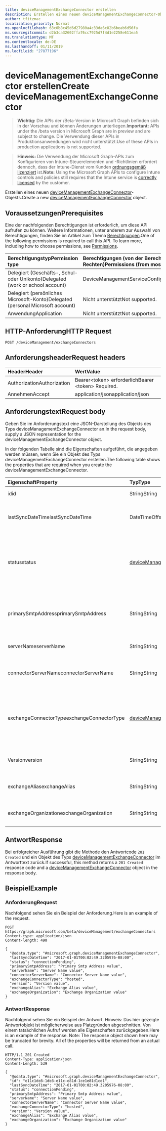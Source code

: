 ```yaml
---
title: deviceManagementExchangeConnector erstellen
description: Erstellen eines neuen deviceManagementExchangeConnector-Objekts.
author: tfitzmac
localization_priority: Normal
ms.openlocfilehash: 63c0b8c45d6d27980a4c33da6c82b6beab6d56fa
ms.sourcegitcommit: d2b3ca32602ffa76cc7925d7f4d1e2258e611ea5
ms.translationtype: MT
ms.contentlocale: de-DE
ms.lasthandoff: 01/11/2019
ms.locfileid: "27877196"
---
```

# <a name="create-devicemanagementexchangeconnector"></a><span data-ttu-id="134c4-103">deviceManagementExchangeConnector erstellen</span><span class="sxs-lookup"><span data-stu-id="134c4-103">Create deviceManagementExchangeConnector</span></span>

> <span data-ttu-id="134c4-104">**Wichtig:** Die APIs der /Beta-Version in Microsoft Graph befinden sich in der Vorschau und können Änderungen unterliegen.</span><span class="sxs-lookup"><span data-stu-id="134c4-104">**Important:** APIs under the /beta version in Microsoft Graph are in preview and are subject to change.</span></span> <span data-ttu-id="134c4-105">Die Verwendung dieser APIs in Produktionsanwendungen wird nicht unterstützt.</span><span class="sxs-lookup"><span data-stu-id="134c4-105">Use of these APIs in production applications is not supported.</span></span>

> <span data-ttu-id="134c4-106">**Hinweis:** Die Verwendung der Microsoft Graph-APIs zum Konfigurieren von Intune-Steuerelementen und -Richtlinien erfordert dennoch, dass der Intune-Dienst vom Kunden [ordnungsgemäß lizenziert](https://go.microsoft.com/fwlink/?linkid=839381) ist.</span><span class="sxs-lookup"><span data-stu-id="134c4-106">**Note:** Using the Microsoft Graph APIs to configure Intune controls and policies still requires that the Intune service is [correctly licensed](https://go.microsoft.com/fwlink/?linkid=839381) by the customer.</span></span>

<span data-ttu-id="134c4-107">Erstellen eines neuen [deviceManagementExchangeConnector](../resources/intune-onboarding-devicemanagementexchangeconnector.md)-Objekts.</span><span class="sxs-lookup"><span data-stu-id="134c4-107">Create a new [deviceManagementExchangeConnector](../resources/intune-onboarding-devicemanagementexchangeconnector.md) object.</span></span>
## <a name="prerequisites"></a><span data-ttu-id="134c4-108">Voraussetzungen</span><span class="sxs-lookup"><span data-stu-id="134c4-108">Prerequisites</span></span>
<span data-ttu-id="134c4-p102">Eine der nachfolgenden Berechtigungen ist erforderlich, um diese API aufrufen zu können. Weitere Informationen, unter anderem zur Auswahl von Berechtigungen, finden Sie im Artikel zum Thema [Berechtigungen](/graph/permissions-reference).</span><span class="sxs-lookup"><span data-stu-id="134c4-p102">One of the following permissions is required to call this API. To learn more, including how to choose permissions, see [Permissions](/graph/permissions-reference).</span></span>

|<span data-ttu-id="134c4-111">Berechtigungstyp</span><span class="sxs-lookup"><span data-stu-id="134c4-111">Permission type</span></span>|<span data-ttu-id="134c4-112">Berechtigungen (von der Berechtigung mit den meisten Rechten zu der mit den wenigsten Rechten)</span><span class="sxs-lookup"><span data-stu-id="134c4-112">Permissions (from most to least privileged)</span></span>|
|:---|:---|
|<span data-ttu-id="134c4-113">Delegiert (Geschäfts-, Schul- oder Unikonto)</span><span class="sxs-lookup"><span data-stu-id="134c4-113">Delegated (work or school account)</span></span>|<span data-ttu-id="134c4-114">DeviceManagementServiceConfig.ReadWrite.All</span><span class="sxs-lookup"><span data-stu-id="134c4-114">DeviceManagementServiceConfig.ReadWrite.All</span></span>|
|<span data-ttu-id="134c4-115">Delegiert (persönliches Microsoft-Konto)</span><span class="sxs-lookup"><span data-stu-id="134c4-115">Delegated (personal Microsoft account)</span></span>|<span data-ttu-id="134c4-116">Nicht unterstützt</span><span class="sxs-lookup"><span data-stu-id="134c4-116">Not supported.</span></span>|
|<span data-ttu-id="134c4-117">Anwendung</span><span class="sxs-lookup"><span data-stu-id="134c4-117">Application</span></span>|<span data-ttu-id="134c4-118">Nicht unterstützt</span><span class="sxs-lookup"><span data-stu-id="134c4-118">Not supported.</span></span>|

## <a name="http-request"></a><span data-ttu-id="134c4-119">HTTP-Anforderung</span><span class="sxs-lookup"><span data-stu-id="134c4-119">HTTP Request</span></span>
<!-- {
  "blockType": "ignored"
}
-->
``` http
POST /deviceManagement/exchangeConnectors
```

## <a name="request-headers"></a><span data-ttu-id="134c4-120">Anforderungsheader</span><span class="sxs-lookup"><span data-stu-id="134c4-120">Request headers</span></span>
|<span data-ttu-id="134c4-121">Header</span><span class="sxs-lookup"><span data-stu-id="134c4-121">Header</span></span>|<span data-ttu-id="134c4-122">Wert</span><span class="sxs-lookup"><span data-stu-id="134c4-122">Value</span></span>|
|:---|:---|
|<span data-ttu-id="134c4-123">Authorization</span><span class="sxs-lookup"><span data-stu-id="134c4-123">Authorization</span></span>|<span data-ttu-id="134c4-124">Bearer&lt;token&gt; erforderlich</span><span class="sxs-lookup"><span data-stu-id="134c4-124">Bearer &lt;token&gt; Required.</span></span>|
|<span data-ttu-id="134c4-125">Annehmen</span><span class="sxs-lookup"><span data-stu-id="134c4-125">Accept</span></span>|<span data-ttu-id="134c4-126">application/json</span><span class="sxs-lookup"><span data-stu-id="134c4-126">application/json</span></span>|

## <a name="request-body"></a><span data-ttu-id="134c4-127">Anforderungstext</span><span class="sxs-lookup"><span data-stu-id="134c4-127">Request body</span></span>
<span data-ttu-id="134c4-128">Geben Sie im Anforderungstext eine JSON-Darstellung des Objekts des Typs deviceManagementExchangeConnector an.</span><span class="sxs-lookup"><span data-stu-id="134c4-128">In the request body, supply a JSON representation for the deviceManagementExchangeConnector object.</span></span>

<span data-ttu-id="134c4-129">In der folgenden Tabelle sind die Eigenschaften aufgeführt, die angegeben werden müssen, wenn Sie ein Objekt des Typs deviceManagementExchangeConnector erstellen.</span><span class="sxs-lookup"><span data-stu-id="134c4-129">The following table shows the properties that are required when you create the deviceManagementExchangeConnector.</span></span>

|<span data-ttu-id="134c4-130">Eigenschaft</span><span class="sxs-lookup"><span data-stu-id="134c4-130">Property</span></span>|<span data-ttu-id="134c4-131">Typ</span><span class="sxs-lookup"><span data-stu-id="134c4-131">Type</span></span>|<span data-ttu-id="134c4-132">Beschreibung</span><span class="sxs-lookup"><span data-stu-id="134c4-132">Description</span></span>|
|:---|:---|:---|
|<span data-ttu-id="134c4-133">id</span><span class="sxs-lookup"><span data-stu-id="134c4-133">id</span></span>|<span data-ttu-id="134c4-134">String</span><span class="sxs-lookup"><span data-stu-id="134c4-134">String</span></span>|<span data-ttu-id="134c4-135">Noch nicht dokumentiert</span><span class="sxs-lookup"><span data-stu-id="134c4-135">Not yet documented</span></span>|
|<span data-ttu-id="134c4-136">lastSyncDateTime</span><span class="sxs-lookup"><span data-stu-id="134c4-136">lastSyncDateTime</span></span>|<span data-ttu-id="134c4-137">DateTimeOffset</span><span class="sxs-lookup"><span data-stu-id="134c4-137">DateTimeOffset</span></span>|<span data-ttu-id="134c4-138">Zeit der letzten Synchronisierung für Exchange Connector</span><span class="sxs-lookup"><span data-stu-id="134c4-138">Last sync time for the Exchange Connector</span></span>|
|<span data-ttu-id="134c4-139">status</span><span class="sxs-lookup"><span data-stu-id="134c4-139">status</span></span>|[<span data-ttu-id="134c4-140">deviceManagementExchangeConnectorStatus</span><span class="sxs-lookup"><span data-stu-id="134c4-140">deviceManagementExchangeConnectorStatus</span></span>](../resources/intune-onboarding-devicemanagementexchangeconnectorstatus.md)|<span data-ttu-id="134c4-141">Exchange Connectorstatus.</span><span class="sxs-lookup"><span data-stu-id="134c4-141">Exchange Connector Status.</span></span> <span data-ttu-id="134c4-142">Mögliche Werte: sind `none`, `connectionPending`, `connected` und `disconnected`.</span><span class="sxs-lookup"><span data-stu-id="134c4-142">Possible values are: `none`, `connectionPending`, `connected`, `disconnected`.</span></span>|
|<span data-ttu-id="134c4-143">primarySmtpAddress</span><span class="sxs-lookup"><span data-stu-id="134c4-143">primarySmtpAddress</span></span>|<span data-ttu-id="134c4-144">String</span><span class="sxs-lookup"><span data-stu-id="134c4-144">String</span></span>|<span data-ttu-id="134c4-145">E-Mail-Adresse, die zum Konfigurieren von Exchange Connector zwischen Diensten verwendet wird.</span><span class="sxs-lookup"><span data-stu-id="134c4-145">Email address used to configure the Service To Service Exchange Connector.</span></span>|
|<span data-ttu-id="134c4-146">serverName</span><span class="sxs-lookup"><span data-stu-id="134c4-146">serverName</span></span>|<span data-ttu-id="134c4-147">String</span><span class="sxs-lookup"><span data-stu-id="134c4-147">String</span></span>|<span data-ttu-id="134c4-148">Der Name des Exchange-Servers.</span><span class="sxs-lookup"><span data-stu-id="134c4-148">The name of the Exchange server.</span></span>|
|<span data-ttu-id="134c4-149">connectorServerName</span><span class="sxs-lookup"><span data-stu-id="134c4-149">connectorServerName</span></span>|<span data-ttu-id="134c4-150">String</span><span class="sxs-lookup"><span data-stu-id="134c4-150">String</span></span>|<span data-ttu-id="134c4-151">Der Name des Servers, der Exchange Connector hostet.</span><span class="sxs-lookup"><span data-stu-id="134c4-151">The name of the server hosting the Exchange Connector.</span></span>|
|<span data-ttu-id="134c4-152">exchangeConnectorType</span><span class="sxs-lookup"><span data-stu-id="134c4-152">exchangeConnectorType</span></span>|[<span data-ttu-id="134c4-153">deviceManagementExchangeConnectorType</span><span class="sxs-lookup"><span data-stu-id="134c4-153">deviceManagementExchangeConnectorType</span></span>](../resources/intune-onboarding-devicemanagementexchangeconnectortype.md)|<span data-ttu-id="134c4-154">Der konfigurierte Typ von Exchange Connector.</span><span class="sxs-lookup"><span data-stu-id="134c4-154">The type of Exchange Connector Configured.</span></span> <span data-ttu-id="134c4-155">Mögliche Werte: `onPremises`, `hosted`, `serviceToService`, `dedicated`.</span><span class="sxs-lookup"><span data-stu-id="134c4-155">Possible values are: `onPremises`, `hosted`, `serviceToService`, `dedicated`.</span></span>|
|<span data-ttu-id="134c4-156">Version</span><span class="sxs-lookup"><span data-stu-id="134c4-156">version</span></span>|<span data-ttu-id="134c4-157">String</span><span class="sxs-lookup"><span data-stu-id="134c4-157">String</span></span>|<span data-ttu-id="134c4-158">Die Version des ExchangeConnectorAgent</span><span class="sxs-lookup"><span data-stu-id="134c4-158">The version of the ExchangeConnectorAgent</span></span>|
|<span data-ttu-id="134c4-159">exchangeAlias</span><span class="sxs-lookup"><span data-stu-id="134c4-159">exchangeAlias</span></span>|<span data-ttu-id="134c4-160">String</span><span class="sxs-lookup"><span data-stu-id="134c4-160">String</span></span>|<span data-ttu-id="134c4-161">Ein dem Exchange-Server zugewiesener Alias</span><span class="sxs-lookup"><span data-stu-id="134c4-161">An alias assigned to the Exchange server</span></span>|
|<span data-ttu-id="134c4-162">exchangeOrganization</span><span class="sxs-lookup"><span data-stu-id="134c4-162">exchangeOrganization</span></span>|<span data-ttu-id="134c4-163">String</span><span class="sxs-lookup"><span data-stu-id="134c4-163">String</span></span>|<span data-ttu-id="134c4-164">Exchange-Organisation für den Exchange-Server</span><span class="sxs-lookup"><span data-stu-id="134c4-164">Exchange Organization to the Exchange server</span></span>|



## <a name="response"></a><span data-ttu-id="134c4-165">Antwort</span><span class="sxs-lookup"><span data-stu-id="134c4-165">Response</span></span>
<span data-ttu-id="134c4-166">Bei erfolgreicher Ausführung gibt die Methode den Antwortcode `201 Created` und ein Objekt des Typs [deviceManagementExchangeConnector](../resources/intune-onboarding-devicemanagementexchangeconnector.md) im Antworttext zurück.</span><span class="sxs-lookup"><span data-stu-id="134c4-166">If successful, this method returns a `201 Created` response code and a [deviceManagementExchangeConnector](../resources/intune-onboarding-devicemanagementexchangeconnector.md) object in the response body.</span></span>

## <a name="example"></a><span data-ttu-id="134c4-167">Beispiel</span><span class="sxs-lookup"><span data-stu-id="134c4-167">Example</span></span>
### <a name="request"></a><span data-ttu-id="134c4-168">Anforderung</span><span class="sxs-lookup"><span data-stu-id="134c4-168">Request</span></span>
<span data-ttu-id="134c4-169">Nachfolgend sehen Sie ein Beispiel der Anforderung.</span><span class="sxs-lookup"><span data-stu-id="134c4-169">Here is an example of the request.</span></span>
``` http
POST https://graph.microsoft.com/beta/deviceManagement/exchangeConnectors
Content-type: application/json
Content-length: 490

{
  "@odata.type": "#microsoft.graph.deviceManagementExchangeConnector",
  "lastSyncDateTime": "2017-01-01T00:02:49.3205976-08:00",
  "status": "connectionPending",
  "primarySmtpAddress": "Primary Smtp Address value",
  "serverName": "Server Name value",
  "connectorServerName": "Connector Server Name value",
  "exchangeConnectorType": "hosted",
  "version": "Version value",
  "exchangeAlias": "Exchange Alias value",
  "exchangeOrganization": "Exchange Organization value"
}
```

### <a name="response"></a><span data-ttu-id="134c4-170">Antwort</span><span class="sxs-lookup"><span data-stu-id="134c4-170">Response</span></span>
<span data-ttu-id="134c4-p105">Nachfolgend sehen Sie ein Beispiel der Antwort. Hinweis: Das hier gezeigte Antwortobjekt ist möglicherweise aus Platzgründen abgeschnitten. Von einem tatsächlichen Aufruf werden alle Eigenschaften zurückgegeben.</span><span class="sxs-lookup"><span data-stu-id="134c4-p105">Here is an example of the response. Note: The response object shown here may be truncated for brevity. All of the properties will be returned from an actual call.</span></span>
``` http
HTTP/1.1 201 Created
Content-Type: application/json
Content-Length: 539

{
  "@odata.type": "#microsoft.graph.deviceManagementExchangeConnector",
  "id": "e11c1de8-1de8-e11c-e81d-1ce1e81d1ce1",
  "lastSyncDateTime": "2017-01-01T00:02:49.3205976-08:00",
  "status": "connectionPending",
  "primarySmtpAddress": "Primary Smtp Address value",
  "serverName": "Server Name value",
  "connectorServerName": "Connector Server Name value",
  "exchangeConnectorType": "hosted",
  "version": "Version value",
  "exchangeAlias": "Exchange Alias value",
  "exchangeOrganization": "Exchange Organization value"
}
```





